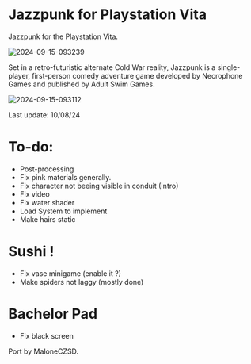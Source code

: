 # Jazzpunk for Playstation Vita
Jazzpunk for the Playstation Vita.

![2024-09-15-093239](https://github.com/user-attachments/assets/84276ca7-8af8-4c40-8c3f-b32b3cf42264)

Set in a retro-futuristic alternate Cold War reality, Jazzpunk is a single-player, first-person comedy adventure game developed by Necrophone Games and published by Adult Swim Games.

![2024-09-15-093112](https://github.com/user-attachments/assets/a29d676d-a4a9-41ba-8cea-1d84d59b0596)

Last update: 10/08/24
  
# To-do:
- Post-processing
- Fix pink materials generally.
- Fix character not beeing visible in conduit (Intro)
- Fix video
- Fix water shader
- Load System to implement
- Make hairs static

# Sushi !
- Fix vase minigame (enable it ?)
- Make spiders not laggy (mostly done)

# Bachelor Pad
- Fix black screen

Port by MaloneCZSD.
